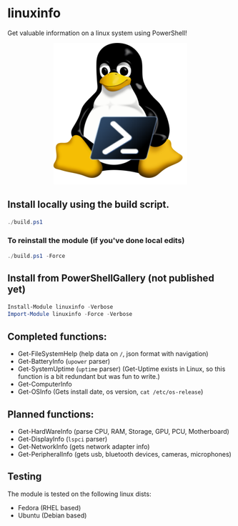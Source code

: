 # linuxinfo

Get valuable information on a linux system using PowerShell!

<p align="center">
  <img src="linuxinfoico.png" />
</p>

## Install locally using the build script.


```powershell
./build.ps1
```

### To reinstall the module (if you've done local edits)

```powershell
./build.ps1 -Force
```

## Install from PowerShellGallery (not published yet)

```powershell
Install-Module linuxinfo -Verbose
Import-Module linuxinfo -Force -Verbose
```

## Completed functions:

- Get-FileSystemHelp (help data on `/`, json format with navigation)
- Get-BatteryInfo (`upower` parser)
- Get-SystemUptime (`uptime` parser) (Get-Uptime exists in Linux, so this function is a bit redundant but was fun to write.)
- Get-ComputerInfo
- Get-OSInfo (Gets install date, os version, `cat /etc/os-release`)


## Planned functions:

- Get-HardWareInfo (parse CPU, RAM, Storage, GPU, PCU, Motherboard)
- Get-DisplayInfo (`lspci` parser)
- Get-NetworkInfo (gets network adapter info)
- Get-PeripheralInfo (gets usb, bluetooth devices, cameras, microphones)


## Testing

The module is tested on the following linux dists:

- Fedora (RHEL based)
- Ubuntu (Debian based)